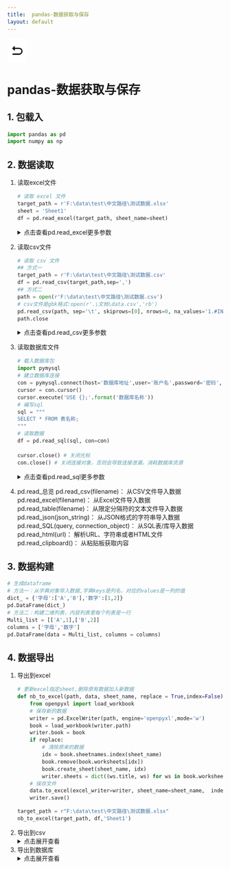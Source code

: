 ```yaml
---
title:  pandas-数据获取与保存
layout: default
---
```

[![返回](/assets/images/back.png)](../../../../2022/07/05/Python_Index.html)

# pandas-数据获取与保存

## 1. 包载入

```python
import pandas as pd
import numpy as np
```

## 2. 数据读取
1. 读取excel文件
   ```python
   # 读取 excel 文件
   target_path = r'F:\data\test\中文路径\测试数据.xlsx'
   sheet = 'Sheet1'
   df = pd.read_excel(target_path, sheet_name=sheet)
   ```

   <details>
   <summary>点击查看pd.read_excel更多参数</summary>
   <p>
   pd.read_excel(io, sheet_name=0, header=0, names=None, index_col=None, usecols=None, 
                      squeeze=False, dtype=None, engine=None, converters=None, true_values=None, 
                      false_values=None, skiprows=None, nrows=None,na_values=None, 
                      keep_default_na=True, verbose=False, parse_dates=False, date_parser=None, 
                      thousands=None, comment=None, skip_footer=0, skipfooter=0, convert_float=True, 
                      mangle_dupe_cols=True, **kwds)<br>
   <b>参数</b><br>
   io ：文件路径url，例如：r'../data.xlsx'  <br>
   sheet_name ： 选择表，可按顺序012，可按表名"sheet"，设置None则读取全部工作表  <br>
   usecols ：选取表中具体列，默认None读取所有列，写法：[A,C] [A,C:E] [0,2] ["col1","col3"]  <br>
   header ：用于解析的列标签的行（索引为0，默认0）  <br>
   names ：表示自定义表头的名称，需要传递数组参数。["col1","col2"]  <br>
   dtype ：设置数据类型，例如：{'a': np.float64, 'b': np.int32}  <br>
   parse_dates ：指定将哪些列，解析为日期格式。写法：[0,1] ["col1","col3"]  <br>
   skiprows ：开头要跳过的行  <br>
   nrows ：要解析的行数  <br>
   na_values ：识别为NAN的字符，写法：["值1","值2"] {"列1":[”值1“,"值2"]}  <br>
   converters ：对某一列使用Lambda函数，进行某种运算，例如{"col":lambda x: x + 1000}  <br>
   </p>
   </details>

2. 读取csv文件
   ```python
   # 读取 csv 文件
   ## 方式一
   target_path = r'F:\data\test\中文路径\测试数据.csv'
   df = pd.read_csv(target_path,sep=',')
   ## 方式二
   path = open(r'F:\data\test\中文路径\测试数据.csv')
   # csv文件是gbk格式:open(r'.\文档\data.csv','rb')
   pd.read_csv(path, sep='\t', skiprows=[0], nrows=0, na_values='1.#INF')
   path.close
   ```

   <details>
   <summary>点击查看pd.read_csv更多参数</summary>
   <p>
   pd.read_csv(filepath_or_buffer: Union[str, pathlib.Path, IO[~AnyStr]],
   sep=',', delimiter=None, header='infer', names=None, index_col=None,
   usecols=None, squeeze=False, prefix=None, mangle_dupe_cols=True,
   dtype=None, engine=None, converters=None, true_values=None,
   false_values=None, skipinitialspace=False, skiprows=None,
   skipfooter=0, nrows=None, na_values=None, keep_default_na=True,
   na_filter=True, verbose=False, skip_blank_lines=True,
   parse_dates=False, infer_datetime_format=False,
   keep_date_col=False, date_parser=None, dayfirst=False,
   cache_dates=True, iterator=False, chunksize=None,
   compression='infer', thousands=None, decimal: str = '.',
   lineterminator=None, quotechar='"', quoting=0,
   doublequote=True, escapechar=None, comment=None,
   encoding=None, dialect=None, error_bad_lines=True,
   warn_bad_lines=True, delim_whitespace=False,
   low_memory=True, memory_map=False, float_precision=None)<br>
   <table>
   <tr>
   <td>参数名</td><td>含义</td><td>输入</td><td>默认</td><td>pd.read_csv(用例)</td><td>注释</td>
   </tr>
   <tr>
   <td>filepath<br>_or_buffer</td><td>文件路径</td><td>str</td><td>必填</td><td>(r'.\data.csv')</td><td>可以是url或本地路径</td>
   </tr>
   <tr>
   <td>sep</td><td>指定分隔符</td><td>str</td><td>','</td><td>(./data.csv,<br> sep = '\t')</td><td>可用正则表达式</td>
   </tr>
   <tr>
   <td>header</td><td>指定行作为表头<br>**数据开始**于下行</td><td>int or list[int]</td><td>'infer'</td><td>(./data.csv,<br>header = None)</td><td>数据中没有表头则需设置为None<br>默认会自动判断把第一行作为表头</td>
   </tr>
   <tr>
   <td>names</td><td>设定列名</td><td>array-like</td><td>None</td><td>(./data.csv,<br>names = namelist)</td><td>没有表头时使用，同时设置header=None</td>
   </tr>
   <tr>
   <td>dtype</td><td>每列数据的数据类型</td><td>str or dict</td><td>None</td><td>(./data.csv,<br>dtype = {'time': str, 'ID': int})</td><td></td>
   </tr>
   <tr>
   <td>usecols</td><td>使用部分列</td><td>list[int] or list[str]</td><td>None</td><td>(./data.csv,<br>usecols=[0,4,3])</td><td>默认不按顺序，按顺序方法：(./data.csv, usecols=<br>lambda x: x.upper() in ['COL3','COL1'])</td>
   </tr>
   <tr>
   <td>skiprows</td><td>跳过指定行</td><td>int list[int]</td><td>None</td><td>(./data.csv,<br>skiprows=range(2))</td><td>从文件头开始算起</td>
   </tr>
   <tr>
   <td>skipfooter</td><td>尾部跳过</td><td>int list[int]</td><td>None</td><td>(./data.csv,<br>skipfooter=1)</td><td>用例为跳过最后一行<br>c引擎不支持</td>
   </tr>
   <tr>
   <td>nrows</td><td>读取的行数</td><td>int</td><td>None</td><td>(./data.csv,<br>nrows=1000)</td><td>从文件头开始算起</td>
   </tr>
   <tr>
   <td>true_values</td><td>真值转换</td><td>list</td><td>None</td><td>(./data.csv, true_values=['Yes'])</td><td></td>
   </tr>
   <tr>
   <td>false_values</td><td>假值转换</td><td>list</td><td>None</td><td>(./data.csv, false_values=['No'])</td><td></td>
   </tr>
   <tr>
   <td>na_values</td><td>空值替换</td><td>str<br>list<br>dict</td><td>None</td><td>(./data.csv,<br>na_values=["0"])</td><td>str: 'NA'<br>list: ["0","无"]<br>dict: {'col':0, 1:["无"]}指定列的指定值设NaN</td>
   </tr>
   <tr>
   <td>keep_default_na</td><td>保留默认空值</td><td>bool</td><td>True</td><td>(./data.csv,<br>keep_default_na=False)</td><td>设定为False时<br>只依靠na_values判断空值</td>
   </tr>
   <tr>
   <td>skip_blank_lines</td><td>跳过空行</td><td>bool</td><td>True</td><td>(./data.csv,<br>skip_blank_lines=False)</td><td>如果为True，则跳过空行；否则记为NaN。</td>
   </tr>
   <tr>
   <td>parse_dates</td><td>日期时间解析</td><td>bool list dict</td><td>False</td><td>(./data.csv,<br>parse_dates=True)</td><td>指定日期时间字段进行解析:<br>parse_dates=['年份']<br>将1,4列合并为‘time’时间类型列<br>parse_dates={'time':[1,4]}</td><td>
   </tr>
   <tr>
   <td>infer_datetime_format</td><td>自动识别日期时间</td><td>bool</td><td>False</td><td>(./data.csv,<br>parse_dates=True,<br>infer_datetime_format=True)</td><td>按用例方法，自动识别并解析，无需指定</td>
   </tr>
   </table>
   </p>
   </details>

3. 读取数据库文件
   ```python
   # 载入数据库包
   import pymysql
   # 建立数据库连接
   con = pymysql.connect(host='数据库地址',user='账户名',password='密码', port=0000, charset='utf8')
   cursor = con.cursor()
   cursor.execute('USE {};'.format('数据库名称'))
   # 编写sql
   sql = """
   SELECT * FROM 表名称;
   """
   # 读取数据
   df = pd.read_sql(sql, con=con)

   cursor.close() # 关闭光标
   con.close() # 关闭连接对象，否则会导致连接泄漏，消耗数据库资源
   ```
   <details>
   <summary>点击查看pd.read_sql更多参数</summary>
   <p>
   pd.read_sql(sql, con, index_col=None, coerce_float=True, params=None, parse_dates=None, columns=None, chunksize=None)  <br>
    <b>参数</b>  <br>
   sql, SQL查询语句<br>
   con, 数据库连接<br>
   index_col=None, string or list要设置为索引（多索引）的列<br>
   coerce_float=True, 尝试转换非字符串，非数字对象（例如十进<br>制（Decimal.Decimal）到浮点数
   params=None, 传递给执行方法的参数列表。<br>
   parse_dates=None, list or dict要解析为日期的列名列表。 <br>
   columns=None,  要从SQL表中选择的列名列表<br>
   chunksize=None, int如果指定，则返回一个迭代器，其中“ <br>chunksize”为每个块中要包括的行数。 <br>
   </p>
   </details>
4. pd.read_总览
   pd.read_csv(filename)： 从CSV文件导入数据  
   pd.read_excel(filename)： 从Excel文件导入数据  
   pd.read_table(filename)： 从限定分隔符的文本文件导入数据  
   pd.read_json(json_string)： 从JSON格式的字符串导入数据  
   pd.read_SQL(query, connection_object)： 从SQL表/库导入数据  
   pd.read_html(url)： 解析URL、字符串或者HTML文件  
   pd.read_clipboard()： 从粘贴板获取内容  

## 3. 数据构建
```python
# 生成dataframe
# 方法一：从字典对象导入数据,字典keys是列名，对应的values是一列的值
dict_ = {'字母':['A','B'],'数字':[1,2]}
pd.DataFrame(dict_) 
# 方法二：构建二维列表，内层列表里每个列表是一行
Multi_list = [['A',1],['B',2]]
columns = ['字母','数字']
pd.DataFrame(data = Multi_list, columns = columns) 
```

## 4. 数据导出

1. 导出到excel
    ```python
    # 更新excel指定sheet,删除原有数据加入新数据
    def nb_to_excel(path, data, sheet_name, replace = True,index=False):
        from openpyxl import load_workbook
        # 保存新的数据
        writer = pd.ExcelWriter(path, engine='openpyxl',mode='w')
        book = load_workbook(writer.path)
        writer.book = book
        if replace:
            # 清除原来的数据
            idx = book.sheetnames.index(sheet_name)
            book.remove(book.worksheets[idx])
            book.create_sheet(sheet_name, idx)
            writer.sheets = dict((ws.title, ws) for ws in book.worksheets)
        # 保存文件
        data.to_excel(excel_writer=writer, sheet_name=sheet_name,  index=index)
        writer.save()
    ```
    ```python
   target_path = r"F:\data\test\中文路径\测试数据.xlsx"
   nb_to_excel(target_path, df,'Sheet1')
    ```
2. 导出到csv
   <details>
   <summary>点击展开查看</summary>
   <p>
   df.to_csv(path_or_buf=None, sep=', ', na_rep='', 
   float_format=None, columns=None, 
   header=True, index=True, index_label=None, mode='w', 
   encoding=None, compression=None, 
   quoting=None, quotechar='"', line_terminator='\n', 
   chunksize=None, tupleize_cols=None, 
   date_format=None, doublequote=True, escapechar=None, decimal='.')<br>
   <table>
     <tr>
       <td></td>
       <td>参数名</td>
       <td>含义</td>
       <td>输入</td>
       <td>默认</td>
       <td>注释</td>
       <td></td>
     </tr>
     <tr>
       <td></td>
       <td>path_or_buf</td>
       <td>导出路径</td>
       <td>string or file handle</td>
       <td>None</td>
       <td>如果没有提供，结果将返回为字符串</td>
       <td></td>
     </tr>
     <tr>
       <td></td>
       <td>sep</td>
       <td>输出文件的字段分隔符</td>
       <td>character</td>
       <td>‘,’</td>
       <td></td>
       <td></td>
     </tr>
     <tr>
       <td></td>
       <td>columns</td>
       <td>列顺序</td>
       <td></td>
       <td>None</td>
       <td>可选列写入</td>
       <td></td>
     </tr>
     <tr>
       <td></td>
       <td>index</td>
       <td>是否输出index</td>
       <td>boolean</td>
       <td>True</td>
       <td></td>
       <td></td>
     </tr>
     <tr>
       <td></td>
       <td>encoding</td>
       <td>编码格式</td>
       <td>string</td>
       <td>None</td>
       <td>Python 3上默认为“UTF-8”</td>
       <td></td>
     </tr>
     <tr>
       <td></td>
       <td>date_format</td>
       <td>字符串对象转换为日期时间对象</td>
       <td>string</td>
       <td>None</td>
       <td></td>
       <td></td>
     </tr>
     <tr>
       <td></td>
       <td>decimal</td>
       <td>字符识别为小数点分隔符</td>
       <td>string</td>
       <td>‘.’</td>
       <td>欧洲数据使用 ​​’，’</td>
       <td></td>
     </tr>
   </table>
   </p>
   </details>
3. 导出到数据库
   <details>
   <summary>点击展开查看</summary>
   <p>
   df.to_sql(name, con, schema=None, if_exists='fail', index=True, index_label=None, 
             chunksize=None, dtype=None, method=None)<br>
    <b>参数</b><br>
   name, 表名<br>
   con, 数据库的连接<br>
   schema=None, 指定模式<br>
   if_exists='fail', 如果表已经存在{"fail":"引发ValueError","replace":"覆盖","append":"追加"}<br>
   index=True, 是否写入索引作为一列<br>
   index_label=None, 给出索引列<br>
   chunksize=None, int,每次写入行数，默认全部写入<br>
   dtype=None, dict,指定列的类型<br>
   method=None，导入方法{None, 'multi', callable}<br>
   </p>
   </details>